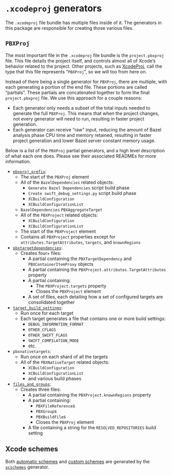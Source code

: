 # `.xcodeproj` generators

The `.xcodeproj` file bundle has multiple files inside of it. The generators
in this package are responsible for creating those various files.

## `PBXProj`

The most important file in the `.xcodeproj` file bundle is the `project.pbxproj`
file. This file details the project itself, and controls almost all of Xcode’s
behavior related to the project. Other projects, such as
[XcodeProj](https://github.com/tuist/XcodeProj), call the type that this file
represents “`PBXProj`”, so we will too from here on.

Instead of there being a single generator for `PBXProj`, there are multiple,
with each generating a portion of the end file. These portions are called
“partials”. These partials are concatenated together to form the final
`project.pbxproj` file. We use this approach for a couple reasons:

- Each generator only needs a subset of the total inputs needed to generate the
  full `PBXProj`. This means that when the project changes, not every generator
  will need to run, resulting in faster project generation.
- Each generator can receive “raw” input, reducing the amount of Bazel analysis
  phase CPU time and memory retained, resulting in faster project generation and
  lower Bazel server constant memory usage.

Below is a list of the `PBXProj` partial generators, and a high level
description of what each one does. Please see their associated READMEs for more
information.

- [`pbxproj_prefix`](pbxproj_prefix/README.md):
  - The start of the `PBXProj` element
  - All of the `BazelDependencies` related objects:
    - `Generate Bazel Dependencies` script build phase
    - `Create swift_debug_settings.py` script build phase
    - `XCBuildConfiguration`
    - `XCBuildConfigurationList`
  - `BazelDependencies` `PBXAggregateTarget`
  - All of the `PBXProject` related objects:
    - `XCBuildConfiguration`
    - `XCBuildConfigurationList`
  - The start of the `PBXProject` element
  - Contains all `PBXProject` properties except for
    `attributes.TargetAttributes`, `targets`, and `knownRegions`
- [`pbxtargetdependencies`](pbxtargetdependencies/README.md):
  - Creates four+ files:
    - A partial containing the `PBXTargetDependency` and `PBXContainerItemProxy` objects
    - A partial containing the `PBXProject.attributes.TargetAttributes` property
    - A partial containing:
      - The `PBXProject.targets` property
      - Closes the `PBXProject` element
    - A set of files, each detailing how a set of configured targets are consolidated together
- [`target_build_settings`](target_build_settings/README.md):
  - Run once for each target
  - Each target generates a file that contains one or more build settings:
    - `DEBUG_INFORMATION_FORMAT`
    - `OTHER_CFLAGS`
    - `OTHER_SWIFT_FLAGS`
    - `SWIFT_COMPILATION_MODE`
    - etc.
- `pbxnativetargets`:
  - Run once on each shard of all the targets
  - All of the `PBXNativeTarget` related objects:
    - `XCBuildConfiguration`
    - `XCBuildConfigurationList`
    - and various build phases
- [`files_and_groups`](files_and_groups/README.md):
  - Creates three files:
    - A partial containing the `PBXProject.knownRegions` property
    - A partial containing:
      - `PBXFileReference`s
      - `PBXGroup`s
      - `PBXBuildFile`s
      - Closes the `PBXProj` element
    - A file containing a string for the `RESOLVED_REPOSITORIES` build setting

## Xcode schemes

Both [automatic schemes](docs/bazel.md#xcodeproj-scheme_autogeneration_mode) and
[custom schemes](docs/bazel.md#xcodeproj-schemes) are generated by the
[`xcschemes`](xcschemes/README.md) generator.
